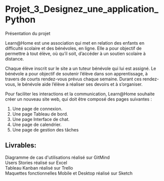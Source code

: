 # Projet_3_Designez_une_application_Python

Présentation du projet

Learn@Home est une association qui met en relation des enfants en difficulté
scolaire et des bénévoles, en ligne. Elle a pour objectif de permettre à tout élève,
où qu’il soit, d’accéder à un soutien scolaire à distance.

Chaque élève inscrit sur le site a un tuteur bénévole qui lui est assigné. Le
bénévole a pour objectif de soutenir l’élève dans son apprentissage, à travers de
courts rendez-vous prévus chaque semaine. Durant ces rendez-vous, le bénévole
aide l’élève à réaliser ses devoirs et à s’organiser.

Pour faciliter les interactions et la communication, Learn@Home souhaite créer
un nouveau site web, qui doit être composé des pages suivantes :

1. Une page de connexion.
2. Une page Tableau de bord.
3. Une page Interface de chat.
4. Une page de calendrier.
5. Une page de gestion des tâches

## Livrables:

Diagramme de cas d'utilisations réalisé sur GitMind <br>
Users Stories réalisé sur Excel <br>
Tableau Kanban réalisé sur Trello <br>
Maquettes fonctionnelles Mobile et Desktop réalisé sur Sketch
